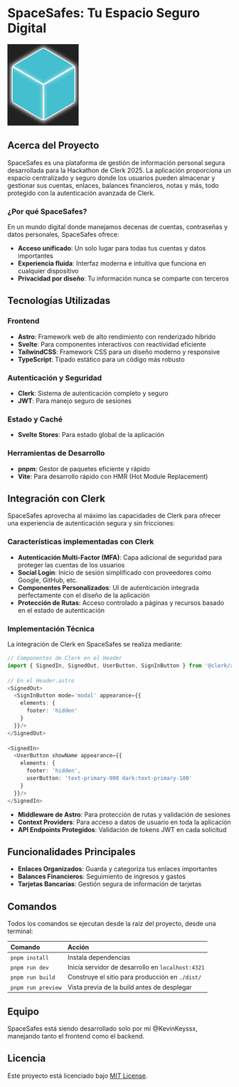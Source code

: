 # SpaceSafes: Tu Espacio Seguro Digital

![SpaceSafes Logo](public/logo.png)

## Acerca del Proyecto

SpaceSafes es una plataforma de gestión de información personal segura desarrollada para la Hackathon de Clerk 2025. La aplicación proporciona un espacio centralizado y seguro donde los usuarios pueden almacenar y gestionar sus cuentas, enlaces, balances financieros, notas y más, todo protegido con la autenticación avanzada de Clerk.

### ¿Por qué SpaceSafes?

En un mundo digital donde manejamos decenas de cuentas, contraseñas y datos personales, SpaceSafes ofrece:

- **Acceso unificado**: Un solo lugar para todas tus cuentas y datos importantes
- **Experiencia fluida**: Interfaz moderna e intuitiva que funciona en cualquier dispositivo
- **Privacidad por diseño**: Tu información nunca se comparte con terceros

## Tecnologías Utilizadas

### Frontend
- **Astro**: Framework web de alto rendimiento con renderizado híbrido
- **Svelte**: Para componentes interactivos con reactividad eficiente
- **TailwindCSS**: Framework CSS para un diseño moderno y responsive
- **TypeScript**: Tipado estático para un código más robusto

### Autenticación y Seguridad
- **Clerk**: Sistema de autenticación completo y seguro
- **JWT**: Para manejo seguro de sesiones

### Estado y Caché
- **Svelte Stores**: Para estado global de la aplicación

### Herramientas de Desarrollo
- **pnpm**: Gestor de paquetes eficiente y rápido
- **Vite**: Para desarrollo rápido con HMR (Hot Module Replacement)

## Integración con Clerk

SpaceSafes aprovecha al máximo las capacidades de Clerk para ofrecer una experiencia de autenticación segura y sin fricciones:

### Características implementadas con Clerk

- **Autenticación Multi-Factor (MFA)**: Capa adicional de seguridad para proteger las cuentas de los usuarios
- **Social Login**: Inicio de sesión simplificado con proveedores como Google, GitHub, etc.
- **Componentes Personalizados**: UI de autenticación integrada perfectamente con el diseño de la aplicación
- **Protección de Rutas**: Acceso controlado a páginas y recursos basado en el estado de autenticación

### Implementación Técnica

La integración de Clerk en SpaceSafes se realiza mediante:

```typescript
// Componentes de Clerk en el Header
import { SignedIn, SignedOut, UserButton, SignInButton } from '@clerk/astro';

// En el Header.astro
<SignedOut>
  <SignInButton mode='modal' appearance={{
    elements: {
      footer: 'hidden'
    }
  }}/>
</SignedOut>

<SignedIn>
  <UserButton showName appearance={{
    elements: {
      footer: 'hidden',
      userButton: 'text-primary-900 dark:text-primary-100'
    }
  }}/>
</SignedIn>
```

- **Middleware de Astro**: Para protección de rutas y validación de sesiones
- **Context Providers**: Para acceso a datos de usuario en toda la aplicación
- **API Endpoints Protegidos**: Validación de tokens JWT en cada solicitud

## Funcionalidades Principales

- **Enlaces Organizados**: Guarda y categoriza tus enlaces importantes
- **Balances Financieros**: Seguimiento de ingresos y gastos
- **Tarjetas Bancarias**: Gestión segura de información de tarjetas

## Comandos

Todos los comandos se ejecutan desde la raíz del proyecto, desde una terminal:

| Comando                   | Acción                                           |
| :------------------------ | :----------------------------------------------- |
| `pnpm install`            | Instala dependencias                             |
| `pnpm run dev`            | Inicia servidor de desarrollo en `localhost:4321`|
| `pnpm run build`          | Construye el sitio para producción en `./dist/`  |
| `pnpm run preview`        | Vista previa de la build antes de desplegar      |

## Equipo

SpaceSafes está siendo desarrollado solo por mi @KevinKeyssx, manejando tanto el frontend como el backend.

## Licencia

Este proyecto está licenciado bajo [MIT License](LICENSE).
